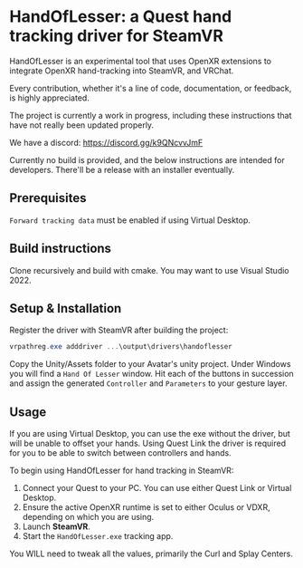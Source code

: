 # HandOfLesser: a Quest hand tracking driver for SteamVR

HandOfLesser is an experimental tool that uses OpenXR extensions to integrate OpenXR hand-tracking into SteamVR, and VRChat.

Every contribution, whether it's a line of code, documentation, or feedback, is highly appreciated.

The project is currently a work in progress, including these instructions that have not really been updated properly.

We have a discord: https://discord.gg/k9QNcvvJmF

Currently no build is provided, and the below instructions are intended for developers.
There'll be a release with an installer eventually.

## Prerequisites

`Forward tracking data` must be enabled if using Virtual Desktop.

## Build instructions

Clone recursively and build with cmake. You may want to use Visual Studio 2022.

## Setup & Installation

Register the driver with SteamVR after building the project:

```ps1
vrpathreg.exe adddriver ...\output\drivers\handoflesser
```

Copy the Unity/Assets folder to your Avatar's unity project.
Under Windows you will find a `Hand Of Lesser` window. 
Hit each of the buttons in succession and assign the generated `Controller` and `Parameters` to your gesture layer.

## Usage

If you are using Virtual Desktop, you can use the exe without the driver, but will be unable to offset your hands.
Using Quest Link the driver is required for you to be able to switch between controllers and hands.

To begin using HandOfLesser for hand tracking in SteamVR:

1. Connect your Quest to your PC. You can use either Quest Link or Virtual Desktop.
2. Ensure the active OpenXR runtime is set to either Oculus or VDXR, depending on which you are using.
3. Launch **SteamVR**.
4. Start the `HandOfLesser.exe` tracking app.

You WILL need to tweak all the values, primarily the Curl and Splay Centers.